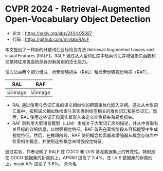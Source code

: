 # CVPR 2024 - Retrieval-Augmented Open-Vocabulary Object Detection

* 论文：<https://arxiv.org/abs/2404.05687>
* 代码：<https://github.com/mlvlab/RALF>

本文提出了一种新的开放词汇目标检测方法 Retrieval-Augmented Losses and visual Features (RALF)。RALF 通过从大型词汇库中检索词汇并增强损失函数和视觉特征来提高检测器对新类别的泛化能力。

该方法由两个部分组成：检索增强损失（RAL）和检索增强视觉特征（RAF）。

| RAL                                                                                             | RAF                                                                                             |
| ----------------------------------------------------------------------------------------------- | ----------------------------------------------------------------------------------------------- |
| ![image](https://github.com/lartpang/blog/assets/26847524/6b98d3d3-7a4c-4083-9984-bb29e83fd7fe) | ![image](https://github.com/lartpang/blog/assets/26847524/dceade62-4d39-4246-a6cd-edc389575e45) |

* RAL 通过使用与负词汇库的语义相似性的距离来优化嵌入空间。通过从大型词汇库中，按照语义相似性检索与真实类别标签相关的难负词汇和易负词汇。然后，RAL 使用这些词汇和真实框嵌入来定义难负损失和易负损失。
* RAF 则利用大型语言模型（LLM）生成关于大型词汇库的描述，并从中提取有关目标的详细信息，以增强视觉特征。RAF 首先在离线阶段从目标提案中生成视觉特征。然后，在推理阶段，RAF 使用概念检索器和增强器从概念存储库中检索相关概念，并使用这些概念来增强视觉特征。

通过实验，作者证明了 RALF 在 COCO 和 LVIS 基准数据集上的有效性。特别是在 COCO 数据集的新类别上，APN50 提高了 3.4%，在 LVIS 数据集的新类别上，mask APr 提高了 3.6%。 未命名